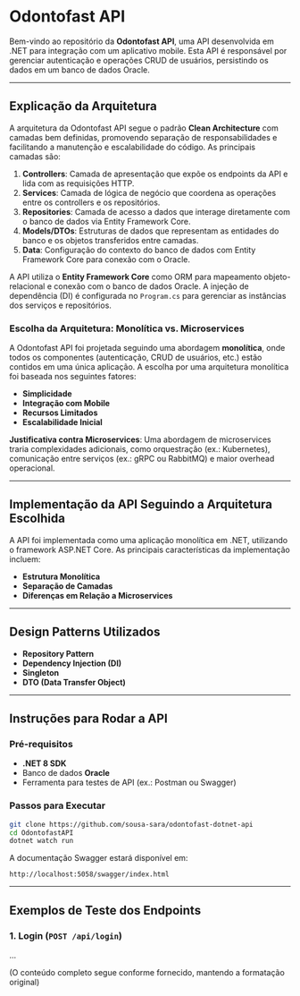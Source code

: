 # Odontofast API

Bem-vindo ao repositório da **Odontofast API**, uma API desenvolvida em .NET para integração com um aplicativo mobile. Esta API é responsável por gerenciar autenticação e operações CRUD de usuários, persistindo os dados em um banco de dados Oracle.

---

## Explicação da Arquitetura

A arquitetura da Odontofast API segue o padrão **Clean Architecture** com camadas bem definidas, promovendo separação de responsabilidades e facilitando a manutenção e escalabilidade do código. As principais camadas são:

1. **Controllers**: Camada de apresentação que expõe os endpoints da API e lida com as requisições HTTP.
2. **Services**: Camada de lógica de negócio que coordena as operações entre os controllers e os repositórios.
3. **Repositories**: Camada de acesso a dados que interage diretamente com o banco de dados via Entity Framework Core.
4. **Models/DTOs**: Estruturas de dados que representam as entidades do banco e os objetos transferidos entre camadas.
5. **Data**: Configuração do contexto do banco de dados com Entity Framework Core para conexão com o Oracle.

A API utiliza o **Entity Framework Core** como ORM para mapeamento objeto-relacional e conexão com o banco de dados Oracle. A injeção de dependência (DI) é configurada no `Program.cs` para gerenciar as instâncias dos serviços e repositórios.

### Escolha da Arquitetura: Monolítica vs. Microservices

A Odontofast API foi projetada seguindo uma abordagem **monolítica**, onde todos os componentes (autenticação, CRUD de usuários, etc.) estão contidos em uma única aplicação. A escolha por uma arquitetura monolítica foi baseada nos seguintes fatores:

- **Simplicidade**
- **Integração com Mobile**
- **Recursos Limitados**
- **Escalabilidade Inicial**

**Justificativa contra Microservices**: Uma abordagem de microservices traria complexidades adicionais, como orquestração (ex.: Kubernetes), comunicação entre serviços (ex.: gRPC ou RabbitMQ) e maior overhead operacional.

---

## Implementação da API Seguindo a Arquitetura Escolhida

A API foi implementada como uma aplicação monolítica em .NET, utilizando o framework ASP.NET Core. As principais características da implementação incluem:

- **Estrutura Monolítica**
- **Separação de Camadas**
- **Diferenças em Relação a Microservices**

---

## Design Patterns Utilizados

- **Repository Pattern**
- **Dependency Injection (DI)**
- **Singleton**
- **DTO (Data Transfer Object)**

---

## Instruções para Rodar a API

### Pré-requisitos

- **.NET 8 SDK**
- Banco de dados **Oracle**
- Ferramenta para testes de API (ex.: Postman ou Swagger)

### Passos para Executar

```bash
git clone https://github.com/sousa-sara/odontofast-dotnet-api
cd OdontofastAPI
dotnet watch run
```

A documentação Swagger estará disponível em:
```
http://localhost:5058/swagger/index.html
```

---

## Exemplos de Teste dos Endpoints

### 1. Login (`POST /api/login`)
...

(O conteúdo completo segue conforme fornecido, mantendo a formatação original)
